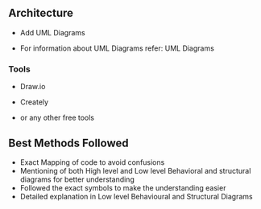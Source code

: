 ## Architecture
* Add UML Diagrams

* For information about UML Diagrams refer: UML Diagrams

### Tools

* Draw.io

* Creately

* or any other free tools

## Best Methods Followed

* Exact Mapping of code to avoid confusions
* Mentioning of both High level and Low level Behavioral and structural diagrams for better understanding
* Followed the exact symbols to make the understanding easier
* Detailed explanation in Low level Behavioural and Structural Diagrams
